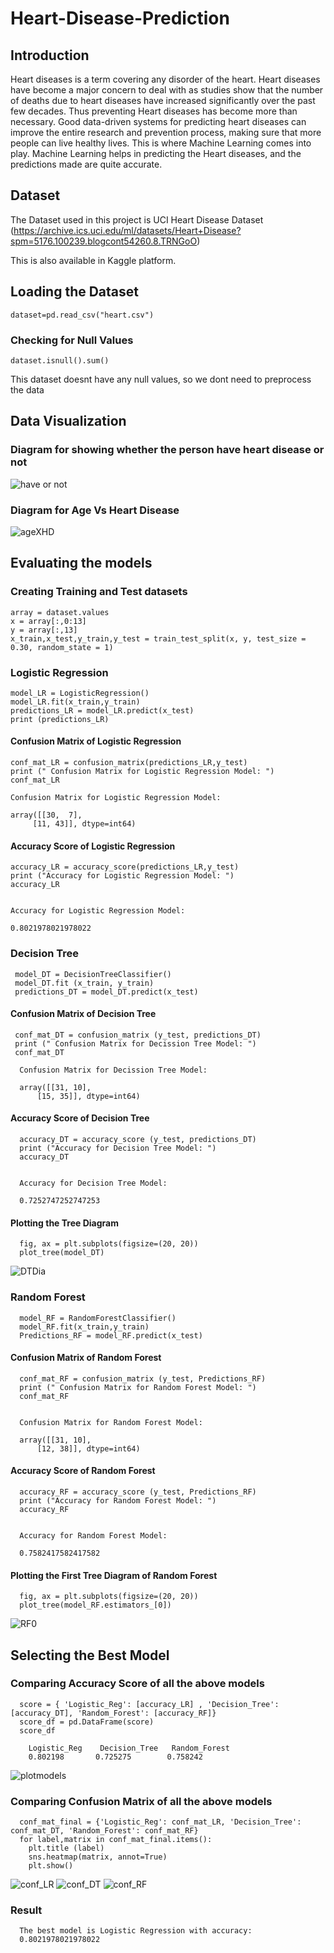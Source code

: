 # Heart-Disease-Prediction

## Introduction

Heart diseases is a term covering any disorder of the heart. Heart diseases have become a major concern to deal with as studies show that the number of deaths due to heart diseases have increased significantly over the past few decades. Thus preventing Heart diseases has become more than necessary. Good data-driven systems for predicting heart diseases can improve the entire research and prevention process, making sure that more people can live healthy lives. This is where Machine Learning comes into play. Machine Learning helps in predicting the Heart diseases, and the predictions made are quite accurate.

## Dataset

The Dataset used in this project is UCI Heart Disease Dataset (https://archive.ics.uci.edu/ml/datasets/Heart+Disease?spm=5176.100239.blogcont54260.8.TRNGoO)

This is also available in Kaggle platform.

## Loading the Dataset

    dataset=pd.read_csv("heart.csv")
  
### Checking for Null Values

    dataset.isnull().sum()
  
This dataset doesnt have any null values, so we dont need to preprocess the data

## Data Visualization

### Diagram for showing whether the person have heart disease or not

![have or not](https://user-images.githubusercontent.com/46325271/141688058-4533c198-9331-450e-a32f-3f5dec98bda9.png)

### Diagram for Age Vs Heart Disease

![ageXHD](https://user-images.githubusercontent.com/46325271/141688076-796cc59a-486a-4d63-8c0a-1d25b2b6bb8b.png)

## Evaluating the models

### Creating Training and Test datasets

    array = dataset.values
    x = array[:,0:13]
    y = array[:,13]
    x_train,x_test,y_train,y_test = train_test_split(x, y, test_size = 0.30, random_state = 1)
  
### Logistic Regression

    model_LR = LogisticRegression()
    model_LR.fit(x_train,y_train)
    predictions_LR = model_LR.predict(x_test)
    print (predictions_LR)
  
#### Confusion Matrix of Logistic Regression

    conf_mat_LR = confusion_matrix(predictions_LR,y_test)
    print (" Confusion Matrix for Logistic Regression Model: ")
    conf_mat_LR
  
    Confusion Matrix for Logistic Regression Model: 
  
    array([[30,  7],
         [11, 43]], dtype=int64)
  
#### Accuracy Score of Logistic Regression

    accuracy_LR = accuracy_score(predictions_LR,y_test)
    print ("Accuracy for Logistic Regression Model: ")
    accuracy_LR
  
  
    Accuracy for Logistic Regression Model: 

    0.8021978021978022


### Decision Tree

     model_DT = DecisionTreeClassifier()
     model_DT.fit (x_train, y_train)
     predictions_DT = model_DT.predict(x_test)
  
  
#### Confusion Matrix of Decision Tree

     conf_mat_DT = confusion_matrix (y_test, predictions_DT) 
     print (" Confusion Matrix for Decission Tree Model: ")
     conf_mat_DT
  
      Confusion Matrix for Decission Tree Model: 

      array([[31, 10],
          [15, 35]], dtype=int64)
       
#### Accuracy Score of Decision Tree

      accuracy_DT = accuracy_score (y_test, predictions_DT)
      print ("Accuracy for Decision Tree Model: ")
      accuracy_DT
  
  
      Accuracy for Decision Tree Model: 

      0.7252747252747253
  

#### Plotting the Tree Diagram

      fig, ax = plt.subplots(figsize=(20, 20))
      plot_tree(model_DT)

![DTDia](https://user-images.githubusercontent.com/46325271/141688327-090107f5-bddb-4c28-99bb-8bcd32a2d722.png)

### Random Forest

      model_RF = RandomForestClassifier()
      model_RF.fit(x_train,y_train)
      Predictions_RF = model_RF.predict(x_test)
  
  
#### Confusion Matrix of Random Forest

      conf_mat_RF = confusion_matrix (y_test, Predictions_RF)
      print (" Confusion Matrix for Random Forest Model: ")
      conf_mat_RF
  
  
      Confusion Matrix for Random Forest Model: 

      array([[31, 10],
          [12, 38]], dtype=int64)
       
#### Accuracy Score of Random Forest

      accuracy_RF = accuracy_score (y_test, Predictions_RF)
      print ("Accuracy for Random Forest Model: ")
      accuracy_RF


      Accuracy for Random Forest Model: 

      0.7582417582417582
  
  
#### Plotting the First Tree Diagram of Random Forest

      fig, ax = plt.subplots(figsize=(20, 20))
      plot_tree(model_RF.estimators_[0])
  
  ![RF0](https://user-images.githubusercontent.com/46325271/141688470-2606c2cc-b9de-4c78-ad6a-886a821b7b54.png)
  
## Selecting the Best Model

### Comparing Accuracy Score of all the above models

      score = { 'Logistic_Reg': [accuracy_LR] , 'Decision_Tree': [accuracy_DT], 'Random_Forest': [accuracy_RF]}
      score_df = pd.DataFrame(score)
      score_df

        Logistic_Reg 	Decision_Tree 	Random_Forest
        0.802198 	   0.725275 	   0.758242
    
  ![plotmodels](https://user-images.githubusercontent.com/46325271/141688589-f5c2198b-ea71-4307-a939-489751dc4227.png)

### Comparing Confusion Matrix of all the above models

      conf_mat_final = {'Logistic_Reg': conf_mat_LR, 'Decision_Tree': conf_mat_DT, 'Random_Forest': conf_mat_RF}
      for label,matrix in conf_mat_final.items():
        plt.title (label)
        sns.heatmap(matrix, annot=True)
        plt.show()
    
    
  ![conf_LR](https://user-images.githubusercontent.com/46325271/141688643-85b8b46f-ba04-472d-bb5e-c21a46992a51.png)
  ![conf_DT](https://user-images.githubusercontent.com/46325271/141688649-c8c4c423-1db9-4f41-b22c-d4b2b286dc78.png)
  ![conf_RF](https://user-images.githubusercontent.com/46325271/141688655-d9844afe-39b1-4b6f-95a9-0bf88a234a1a.png)


### Result

      The best model is Logistic Regression with accuracy: 
      0.8021978021978022



